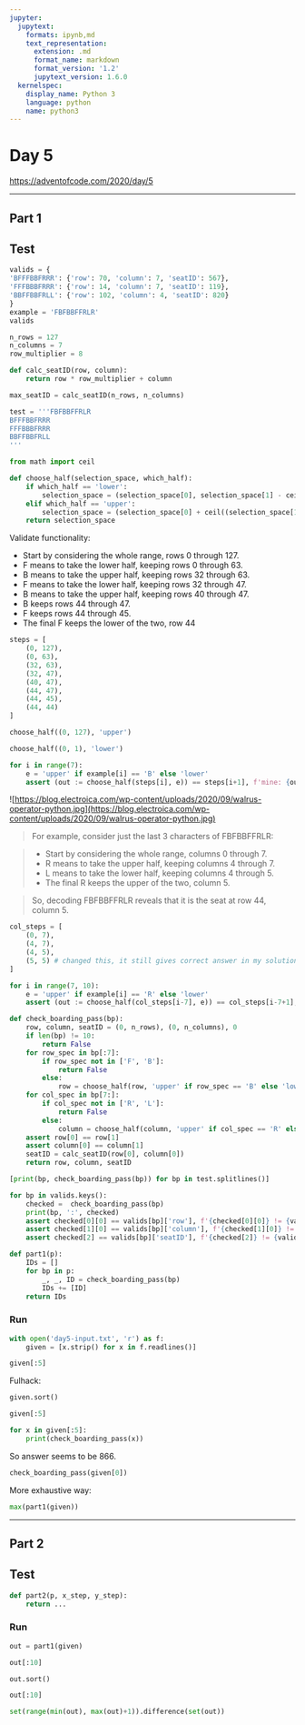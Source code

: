 ```yaml
---
jupyter:
  jupytext:
    formats: ipynb,md
    text_representation:
      extension: .md
      format_name: markdown
      format_version: '1.2'
      jupytext_version: 1.6.0
  kernelspec:
    display_name: Python 3
    language: python
    name: python3
---
```


# Day 5

https://adventofcode.com/2020/day/5

---


## Part 1


## Test

```python
valids = {
'BFFFBBFRRR': {'row': 70, 'column': 7, 'seatID': 567},
'FFFBBBFRRR': {'row': 14, 'column': 7, 'seatID': 119},
'BBFFBBFRLL': {'row': 102, 'column': 4, 'seatID': 820}
}
example = 'FBFBBFFRLR' 
valids
```

```python
n_rows = 127
n_columns = 7
row_multiplier = 8
```

```python
def calc_seatID(row, column):
    return row * row_multiplier + column
```

```python
max_seatID = calc_seatID(n_rows, n_columns)
```

```python
test = '''FBFBBFFRLR
BFFFBBFRRR
FFFBBBFRRR
BBFFBBFRLL
'''
```

```python
from math import ceil
```

```python
def choose_half(selection_space, which_half):
    if which_half == 'lower':
        selection_space = (selection_space[0], selection_space[1] - ceil((selection_space[1]-selection_space[0]) / 2))
    elif which_half == 'upper':
        selection_space = (selection_space[0] + ceil((selection_space[1]-selection_space[0]) / 2)), selection_space[1]
    return selection_space
```

Validate functionality:

- Start by considering the whole range, rows 0 through 127.
- F means to take the lower half, keeping rows 0 through 63.
- B means to take the upper half, keeping rows 32 through 63.
- F means to take the lower half, keeping rows 32 through 47.
- B means to take the upper half, keeping rows 40 through 47.
- B keeps rows 44 through 47.
- F keeps rows 44 through 45.
- The final F keeps the lower of the two, row 44

```python
steps = [
    (0, 127),
    (0, 63),
    (32, 63),
    (32, 47),
    (40, 47),
    (44, 47),
    (44, 45),
    (44, 44)
]
```

```python
choose_half((0, 127), 'upper')
```

```python
choose_half((0, 1), 'lower')
```

```python
for i in range(7):
    e = 'upper' if example[i] == 'B' else 'lower'
    assert (out := choose_half(steps[i], e)) == steps[i+1], f'mine: {out} correct: {steps[i+1]}' 
```

![https://blog.electroica.com/wp-content/uploads/2020/09/walrus-operator-python.jpg](https://blog.electroica.com/wp-content/uploads/2020/09/walrus-operator-python.jpg)


> For example, consider just the last 3 characters of FBFBBFFRLR:

>   -  Start by considering the whole range, columns 0 through 7.
>   -  R means to take the upper half, keeping columns 4 through 7.
>   -  L means to take the lower half, keeping columns 4 through 5.
>   -  The final R keeps the upper of the two, column 5.

> So, decoding FBFBBFFRLR reveals that it is the seat at row 44, column 5.

```python
col_steps = [
    (0, 7),
    (4, 7),
    (4, 5),
    (5, 5) # changed this, it still gives correct answer in my solution
]
```

```python
for i in range(7, 10):
    e = 'upper' if example[i] == 'R' else 'lower'
    assert (out := choose_half(col_steps[i-7], e)) == col_steps[i-7+1], f'mine: {out} correct: {col_steps[i-7+1]}' 
```

```python
def check_boarding_pass(bp):
    row, column, seatID = (0, n_rows), (0, n_columns), 0
    if len(bp) != 10:
        return False
    for row_spec in bp[:7]:
        if row_spec not in ['F', 'B']:
            return False
        else:
            row = choose_half(row, 'upper' if row_spec == 'B' else 'lower')
    for col_spec in bp[7:]:
        if col_spec not in ['R', 'L']:
            return False
        else:
            column = choose_half(column, 'upper' if col_spec == 'R' else 'lower')
    assert row[0] == row[1]
    assert column[0] == column[1]
    seatID = calc_seatID(row[0], column[0])
    return row, column, seatID
```

```python
[print(bp, check_boarding_pass(bp)) for bp in test.splitlines()]
```

```python
for bp in valids.keys():
    checked =  check_boarding_pass(bp)
    print(bp, ':', checked)
    assert checked[0][0] == valids[bp]['row'], f'{checked[0][0]} != {valids[bp]["row"]}'
    assert checked[1][0] == valids[bp]['column'], f'{checked[1][0]} != {valids[bp]["column"]}'
    assert checked[2] == valids[bp]['seatID'], f'{checked[2]} != {valids[bp]["seatID"]}'
```

```python
def part1(p):
    IDs = []
    for bp in p:
        _, _, ID = check_boarding_pass(bp)
        IDs += [ID]
    return IDs
```

### Run

```python
with open('day5-input.txt', 'r') as f:
    given = [x.strip() for x in f.readlines()]
```

```python
given[:5]
```

Fulhack:

```python
given.sort()
```

```python
given[:5]
```

```python
for x in given[:5]:
    print(check_boarding_pass(x))
```

So answer seems to be 866.

```python
check_boarding_pass(given[0])
```

More exhaustive way:

```python
max(part1(given))
```

---

## Part 2


## Test

```python
def part2(p, x_step, y_step):
    return ...
```

### Run

```python
out = part1(given)
```

```python
out[:10]
```

```python
out.sort()
```

```python
out[:10]
```

```python
set(range(min(out), max(out)+1)).difference(set(out))
```
